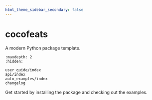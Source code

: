 ```yaml
---
html_theme_sidebar_secondary: false
---
```


# cocofeats

A modern Python package template.

```{toctree}
:maxdepth: 2
:hidden:

user_guide/index
api/index
auto_examples/index
changelog
```

Get started by installing the package and checking out the examples.
